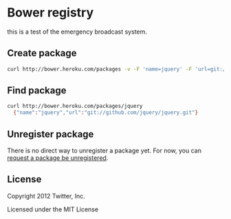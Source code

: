 # Bower registry

this is a test of the emergency broadcast system.

## Create package
```bash
curl http://bower.heroku.com/packages -v -F 'name=jquery' -F 'url=git://github.com/jquery/jquery.git'
```
## Find package
```bash
curl http://bower.heroku.com/packages/jquery
  {"name":"jquery","url":"git://github.com/jquery/jquery.git"}
```
## Unregister package

There is no direct way to unregister a package yet. For now, you can [request a
package be unregistered](https://github.com/bower/bower/issues/120).

## License

Copyright 2012 Twitter, Inc.

Licensed under the MIT License
